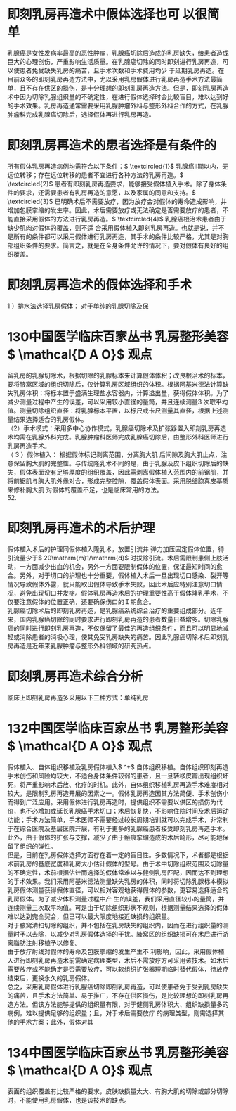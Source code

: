 # 即刻乳房再造术中假体选择也可 以很简单  
乳腺癌是女性发病率最高的恶性肿瘤，乳腺癌切除后造成的乳房缺失，给患者造成巨大的心理创伤，严重影响生活质量。在乳腺癌切除的同时即刻进行乳房再造，可以使患者免受缺失乳房的痛苦，且手术次数和手术费用均少 于延期乳房再造。在目前众多的即刻乳房再造方法中，尤以采用乳房假体进行乳房再造手术方法最简单，且不存在供区的损伤，是十分理想的即刻乳房再造方法。但是，即刻乳房再造术中因为切除乳腺组织量的不确定性，在进行假体选择时会比较盲目，难以达到好的手术效果。乳房再造通常需要采用乳腺肿瘤外科与整形外科合作的方式，在乳腺肿瘤科完成乳腺癌切除后，选择假体再进行乳房再造。  
#  即刻乳房再造术的患者选择是有条件的  
所有假体乳房再造病例均需符合以下条件：$ \textcircled{1}$    乳腺癌Ⅱ期以内，无远位转移；存在远位转移的患者不宜进行各种方法的乳房再造。$ \textcircled{2}$    患者有即刻乳房再造要求，能够接受假体植入手术。除了身体条件的要求，还需要患者有乳房再造的意愿，以及家属的同意和支持。$ \textcircled{3}$    已明确术后不需要放疗，因为放疗会对假体的寿命造成影响，并增加包膜挛缩的发生率。因此，术后需要放疗或无法确定是否需要放疗的患者，不能直接采用假体的方法进行乳房再造。$ \textcircled{4}$     乳腺癌根治术患者由于缺少肌肉对假体的覆盖，则不适 合采用假体植入即刻乳房再造。也就是说，并不是所有的条件都可以采用假体进行乳房再造，其手术的条件比较严格，尤其是对胸部组织条件的要求。简言之，就是在全身条件允许的情况下，要对假体有良好的组织覆盖。  
#  即刻乳房再造术的假体选择和手术  
1 ）排水法选择乳房假体： 对于单纯的乳腺切除及保  
# 130中国医学临床百家丛书 乳房整形美容  $ \mathcal{D A O}$    观点  
留乳房的乳腺切除术，根据切除的乳腺标本来计算假体体积；改良根治术的标本，要将腋窝区域的组织切除后，仅计算乳房区域组织的体积。根据阿基米德法计算缺失乳房体积：将标本置于盛满生理盐水容器内，计算溢出量，获得假体体积。为了减少测量过程中产生的误差，可以采用较小直径的量筒，并且连续测量3 次取平均值。测量切除组织直径：将乳腺标本平置，以标尺或卡尺测量其直径，根据上述测量结果选择适合的乳房假体。  
（2）手术模式：采用多中心协作模式，乳腺癌切除术及扩张器置入即刻乳房再造术均需在乳腺外科完成。乳腺肿瘤科医师完成乳腺癌切除后，由整形外科医师进行乳房再造手术。  
（ 3 ）假体植入： 根据假体标记剥离范围，分离胸大肌 后间隙及胸大肌止点，注意保留胸大肌的完整性。与传统隆乳术不同的是，由于乳腺及皮下组织切除后的缺失，假体表面没有足够厚度的组织覆盖，因此需剥离假体植入范围内的前锯肌，并将前锯肌与胸大肌外缘对合，形成完整腔隙，覆盖假体表面。采用脱细胞真皮基质来修补胸大肌 对假体的覆盖不足，也是临床常用的方法。  
52.  
#  即刻乳房再造术的术后护理  
假体植入术后的护理同假体植入隆乳术，放置引流并 弹力加压固定假体位置，待引流量少于$ 20\mathrm{m}1/\mathrm{d}$    时拔除引流。术后需限制患侧上肢活动，一方面减少出血的机会，另外一方面要限制假体的位置，保证最短时间的愈合。另外，对于切口的护理也十分重要，假体植入术后一旦出现切口感染、裂开等情况导致假体外露，就只能取出假体导致手术失败，因此术后应特别注意切口情况，避免出现切口并发症。假体乳房再造术后的护理重要性高于假体隆乳手术，不仅要注意假体的位置正确，还要确保伤口的Ｉ期愈合。  
乳腺癌切除术后的即刻乳房再造，是乳腺癌系统综合治疗的重要组成部分。近年来，国内乳腺癌切除的同时要求进行即刻乳房再造的患者数量日益增多。切除乳腺癌的同时进行即刻乳房再造，不仅保留了最佳的再造组织条件，而且可以明显地减轻或消除患者的消极心理，使其免受乳房缺失的痛苦。因此乳腺癌切除术后即刻乳房再造是近年来乳腺肿瘤与整形外科领域的研究热点。  
#  即刻乳房再造术综合分析  
临床上即刻乳房再造多采用以下三种方式：单纯乳房  
# 132中国医学临床百家丛书 乳房整形美容  $ \mathcal{D A O}$    观点  
假体植入、自体组织移植及乳房假体植入$ ^+$ 自体组织移植。自体组织即刻再造手术创伤和风险均较大，不适合身体条件较弱的患者，且一旦转移皮瓣出现组织坏死，将严重影响术后放、化疗的时机。此外，自体组织移植乳房再造手术难度相对较大，是限制乳房再造开展的因素之一。假体乳房再造因其方法简便、手术创伤小而得到广泛应用。采用假体进行乳房再造时，提供组织不需要以供区的损伤为代价，也不必增加或延长乳腺癌手术切口；术后恢复快，不影响住院时间及术后运动功能；手术方法简单，手术医师不需要经过较长周期培训就可以完成手术，非常利于在综合医院及基层医院开展，有利于更多的乳腺癌患者接受即刻乳房再造手术。此外，由于假体的扩张与支撑，减少了由于瘢痕挛缩造成的术后畸形，尽可能地保留了组织的弹性。  
但是，目前在乳房假体选择方面存在着一定的盲目性。多数情况下，术者都是根据术前乳房的基底宽度和乳房大小估计假体的型号。由于术中切除组织范围及切除量的不确定性，术前根据估计而选择的假体常难以与健侧乳房匹配，因而达不到理想的手术效果。我们采用阿基米德法测量缺失乳房的体积，同时将切除乳腺标本模拟乳房假体测量获得假体直径，可以相对客观地获得假体的参数，更容易选择适合的乳房假体。为了减少体积测量过程中产 生的误差，我们采用直径较小的量筒，并连续测量三次取平均值。可是由于切除组织形状不规则，根据测量结果选择的假体难以达到完全契合，但已可以最大限度地接近缺损的组织量。  
对于腋窝清扫切除的组织，并不包括在乳房缺失的组织内，因而在进行组织量的测量时予以去除，以减少对乳房假体选择的干扰。腋窝区的组织缺损可在术后进行游离脂肪注射移植予以修复。  
由于放疗射线对假体的寿命及包膜挛缩的发生产生不 利影响，因此，采用假体植入进行即刻乳房再造术前需确定病理类型，术后不需放疗方可采用该技术。如术后需要放疗或不能确定是否需要放疗，可以软组织扩张器短期临时替代假体，待放疗结束后，更换永久的乳房假体。  
总之，采用乳房假体进行乳腺癌切除即刻乳房再造，可以使患者免于受到乳房缺失的痛苦，且手术方法简单、易于推广，不存在供区损伤，是比较理想的即刻乳房再造方法。但该方法能够提供的组织量有限，对于健侧乳房体积大、组织缺损量多的病例，难以提供足够的组织量；且，对于术后需要放疗 的病理类型，则需选择其他的手术方案；此外，假体对其  
# 134中国医学临床百家丛书 乳房整形美容  $ \mathcal{D A O}$    观点  
表面的组织覆盖有比较严格的要求，皮肤缺损量太大、有胸大肌的切除或部分切除时，不能使用乳房假体，也是该技术的缺点。  